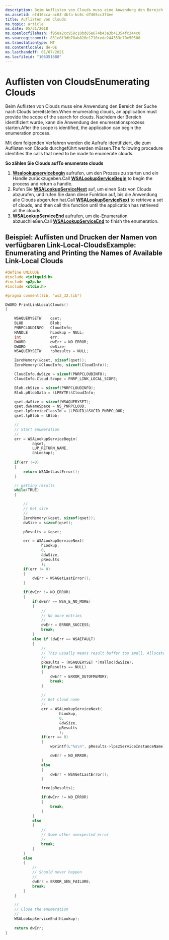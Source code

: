 ```yaml
---
description: Beim Auflisten von Clouds muss eine Anwendung den Bereich der Suche nach Clouds bereitstellen. Nachdem der Bereich identifiziert wurde, kann die Anwendung den enumerationsprozess starten.
ms.assetid: efd16cca-ac63-4bfa-bc6c-d7465cc374ee
title: Auflisten von Clouds
ms.topic: article
ms.date: 05/31/2018
ms.openlocfilehash: f958a2cc958c10bd85e674b43a3b41354fc344c0
ms.sourcegitcommit: 831e8f3db78ab820e1710cede244553c70e50500
ms.translationtype: MT
ms.contentlocale: de-DE
ms.lasthandoff: 01/07/2021
ms.locfileid: "106351688"
---
```

# <a name="enumerating-clouds"></a><span data-ttu-id="ebbe9-104">Auflisten von Clouds</span><span class="sxs-lookup"><span data-stu-id="ebbe9-104">Enumerating Clouds</span></span>

<span data-ttu-id="ebbe9-105">Beim Auflisten von Clouds muss eine Anwendung den Bereich der Suche nach Clouds bereitstellen.</span><span class="sxs-lookup"><span data-stu-id="ebbe9-105">When enumerating clouds, an application must provide the scope of the search for clouds.</span></span> <span data-ttu-id="ebbe9-106">Nachdem der Bereich identifiziert wurde, kann die Anwendung den enumerationsprozess starten.</span><span class="sxs-lookup"><span data-stu-id="ebbe9-106">After the scope is identified, the application can begin the enumeration process.</span></span>

<span data-ttu-id="ebbe9-107">Mit dem folgenden Verfahren werden die Aufrufe identifiziert, die zum Auflisten von Clouds durchgeführt werden müssen.</span><span class="sxs-lookup"><span data-stu-id="ebbe9-107">The following procedure identifies the calls that need to be made to enumerate clouds.</span></span>

<span data-ttu-id="ebbe9-108">**So zählen Sie Clouds auf**</span><span class="sxs-lookup"><span data-stu-id="ebbe9-108">**To enumerate clouds**</span></span>

1.  <span data-ttu-id="ebbe9-109">[**Wsalookupservicebegin**](pnrp-and-wsalookupservicebegin.md) aufrufen, um den Prozess zu starten und ein Handle zurückzugeben.</span><span class="sxs-lookup"><span data-stu-id="ebbe9-109">Call [**WSALookupServiceBegin**](pnrp-and-wsalookupservicebegin.md) to begin the process and return a handle.</span></span>
2.  <span data-ttu-id="ebbe9-110">Rufen Sie [**WSALookupServiceNext**](pnrp-and-wsalookupservicenext.md) auf, um einen Satz von Clouds abzurufen, und rufen Sie dann diese Funktion auf, bis die Anwendung alle Clouds abgerufen hat.</span><span class="sxs-lookup"><span data-stu-id="ebbe9-110">Call [**WSALookupServiceNext**](pnrp-and-wsalookupservicenext.md) to retrieve a set of clouds, and then call this function until the application has retrieved all the clouds.</span></span>
3.  <span data-ttu-id="ebbe9-111">[**WSALookupServiceEnd**](pnrp-and-wsalookupserviceend.md) aufrufen, um die-Enumeration abzuschließen.</span><span class="sxs-lookup"><span data-stu-id="ebbe9-111">Call [**WSALookupServiceEnd**](pnrp-and-wsalookupserviceend.md) to finish the enumeration.</span></span>

## <a name="example-enumerating-and-printing-the-names-of-available-link-local-clouds"></a><span data-ttu-id="ebbe9-112">Beispiel: Auflisten und Drucken der Namen von verfügbaren Link-Local-Clouds</span><span class="sxs-lookup"><span data-stu-id="ebbe9-112">Example: Enumerating and Printing the Names of Available Link-Local Clouds</span></span>


```C++
#define UNICODE
#include <initguid.h>
#include <p2p.h>
#include <stdio.h>

#pragma comment(lib, "ws2_32.lib")

DWORD PrintLinkLocalClouds()
{

    WSAQUERYSETW    qset;
    BLOB            Blob;
    PNRPCLOUDINFO   CloudInfo;
    HANDLE          hLookup = NULL;
    int             err;
    DWORD           dwErr = NO_ERROR;
    DWORD           dwSize;
    WSAQUERYSETW    *pResults = NULL;

    ZeroMemory(&qset, sizeof(qset));
    ZeroMemory(&CloudInfo, sizeof(CloudInfo));

    CloudInfo.dwSize = sizeof(PNRPCLOUDINFO);
    CloudInfo.Cloud.Scope = PNRP_LINK_LOCAL_SCOPE;

    Blob.cbSize = sizeof(PNRPCLOUDINFO);
    Blob.pBlobData = (LPBYTE)&CloudInfo;

    qset.dwSize = sizeof(WSAQUERYSET);
    qset.dwNameSpace = NS_PNRPCLOUD;
    qset.lpServiceClassId = (LPGUID)&SVCID_PNRPCLOUD;
    qset.lpBlob = &Blob;

    //
    // Start enumeration
    //
    err = WSALookupServiceBegin(
            &qset,
            LUP_RETURN_NAME,
            &hLookup);
                
    if(err !=0)
    {
        return WSAGetLastError();
    }

    // getting results
    while(TRUE)
    {

        //
        // Get size
        //
        ZeroMemory(&qset, sizeof(qset));
        dwSize = sizeof(qset);

        pResults = &qset;

        err = WSALookupServiceNext(
                hLookup,
                0,
                &dwSize,
                pResults
                );
        if(err != 0)
        {
            dwErr = WSAGetLastError();
        }

        if(dwErr != NO_ERROR)
        {
            if(dwErr == WSA_E_NO_MORE)
            {
                //
                // No more entries
                //
                dwErr = ERROR_SUCCESS;
                break;
            }
            else if (dwErr == WSAEFAULT)
            {
                //
                // This usually means result buffer too small. Allocate space
                //
                pResults = (WSAQUERYSET *)malloc(dwSize);
                if(pResults == NULL)
                {
                    dwErr = ERROR_OUTOFMEMORY;
                    break;
                }

                //
                // Get cloud name
                //
                err = WSALookupServiceNext(
                        hLookup,
                        0,
                        &dwSize,
                        pResults
                        );
                if(err == 0)
                {
                    wprintf(L"%s\n", pResults->lpszServiceInstanceName);

                    dwErr = NO_ERROR;
                }
                else
                {
                    dwErr = WSAGetLastError();
                }

                free(pResults);

                if(dwErr != NO_ERROR)
                {
                    break;
                }
            }
            else
            {
                //
                // Some other unexpected error
                //
                break;
            }
        }
        else
        {
            //
            // Should never happen
            //
            dwErr = ERROR_GEN_FAILURE;
            break;
        }
    }

    //
    // Close the enumeration
    //
    WSALookupServiceEnd(hLookup);
                
    return dwErr;
}
```



 

 



